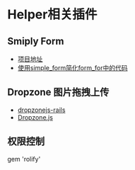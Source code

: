 # Helper相关插件

## Smiply Form
- [项目地址](https://github.com/plataformatec/simple_form)
- [使用simple_form简化form_for中的代码](https://danielzhangqinglong.github.io/2015/03/07/simple-form/)

## Dropzone 图片拖拽上传
- [dropzonejs-rails](https://github.com/ncuesta/dropzonejs-rails)
- [Dropzone.js](http://www.dropzonejs.com/#installation)


## 权限控制
gem 'rolify'
